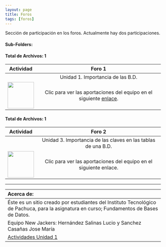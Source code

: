 ```yaml
---
layout: page
title: Foros
tags: [foros]
---
```

Sección de participación en los foros. Actualmente hay dos participaciones.
#### Sub-Folders: 
#### Total de Archivos: 1

| Actividad | Foro 1 | 
| :-------: | :------: | 
|   | Unidad 1. Importancia de las B.D.      | 
|  <img src="https://basededatostec.github.io/img/02foro.png" width="85" height="85"> | Clic para ver las aportaciones del equipo en el siguiente <a href="https://basededatostec.github.io/2017-02-10-foro/">enlace</a>.| 

#### Total de Archivos: 1

| Actividad | Foro 2 | 
| :-------: | :------: | 
|   | Unidad 3. Importancia de las claves en las tablas de una B.D.      | 
|  <img src="https://basededatostec.github.io/img/02foro.png" width="85" height="85"> | Clic para ver las aportaciones del equipo en el siguiente enlace.| 

---

|  Acerca de: | 
| :------ | 
| Éste es un sitio creado por estudiantes del Instituto Tecnológico de Pachuca, para la asignatura en curso; Fundamentos de Bases de Datos. | 
| Equipo New Jackers: Hernández Salinas Lucio y Sanchez Casañas Jose María |
| <a href="https://basededatostec.github.io/unidaduno/">Actividades Unidad 1</a> |
